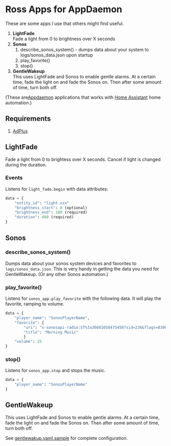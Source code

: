 # Ross Apps for AppDaemon
These are some apps I use that others might find useful.

1. **LightFade**  
   Fade a light from 0 to brightness over X seconds
2. **Sonos**
    1. describe_sonos_system() - dumps data about your system to logs/sonos_data.json upon startup
    2. play_favorite()
    3. stop()
3. **GentleWakeup**  
   This uses LightFade and Sonos to enable gentle alarms. At a certain time, fade the light on and fade the Sonos on. Then after some amount of time, turn both off. 

(These are[Appdaemon](https://appdaemon.readthedocs.io/en/latest/) applications that works with [Home Assistant](https://www.home-assistant.io/) home automation.)

## Requirements
1. [AdPlus](https://github.com/rr326/adplus)

## LightFade
Fade a light from 0 to brightess over X seconds.
Cancel if light is changed during the duration.

### Events
Listens for `light_fade.begin` with data attributes:

```python
data = {
    "entity_id": "light.xxx" 
    "brightness_start": 0 (optional)
    "brightness_end": 100 (required)
    "duration": 480 (required)
}
```

## Sonos
### describe_sonos_system()
Dumps data about your sonos system devices and favorites to `logs/sonos_data.json`. This 
is very handy in getting the data you need for GentleWakeup. (Or any other Sonos automation.)

### play_favorite()
Listens for `sonos_app.play_favorite` with the following data. It will play the favorite, ramping to volume.
```python
data = {
    "player_name": "SonosPlayerName",
    "favorite": {
        "uri": "x-sonosapi-radio:ST%3a36601058475458?sid=236&flags=8300&sn=6"
        "title": "Morning Music"
        }
    "volume": 25
}
```

### stop()
Listens for `sonos_app.stop` and stops the music.
```python
data = {
    "player_name": "SonosPlayerName"
}
```

## GentleWakeup
This uses LightFade and Sonos to enable gentle alarms. At a certain time, fade the light on and fade the Sonos on. Then after some amount of time, turn both off. 

See [gentlewakup.yaml.sample](./gentlewakeup.yaml.sample) for complete configuration.